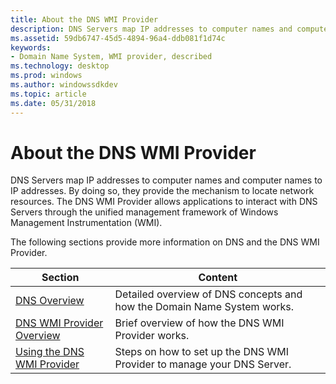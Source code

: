 ```yaml
---
title: About the DNS WMI Provider
description: DNS Servers map IP addresses to computer names and computer names to IP addresses.
ms.assetid: 59db6747-45d5-4894-96a4-ddb081f1d74c
keywords:
- Domain Name System, WMI provider, described
ms.technology: desktop
ms.prod: windows
ms.author: windowssdkdev
ms.topic: article
ms.date: 05/31/2018
---
```


# About the DNS WMI Provider

DNS Servers map IP addresses to computer names and computer names to IP addresses. By doing so, they provide the mechanism to locate network resources. The DNS WMI Provider allows applications to interact with DNS Servers through the unified management framework of Windows Management Instrumentation (WMI).

The following sections provide more information on DNS and the DNS WMI Provider.



| Section                                                      | Content                                                                 |
|--------------------------------------------------------------|-------------------------------------------------------------------------|
| [DNS Overview](dns-overview.md)                             | Detailed overview of DNS concepts and how the Domain Name System works. |
| [DNS WMI Provider Overview](dns-wmi-provider-overview.md)   | Brief overview of how the DNS WMI Provider works.                       |
| [Using the DNS WMI Provider](using-the-dns-wmi-provider.md) | Steps on how to set up the DNS WMI Provider to manage your DNS Server.  |



 

 

 




